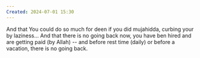 ```yaml
---
Created: 2024-07-01 15:30
---
```

And that You could do so much for deen if you did mujahidda, curbing your by laziness... 
And that there is no going back now, you have ben hired and are getting paid (by Allah) -- and before rest time (daily) or before a vacation, there is no going back.
